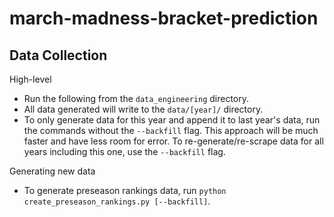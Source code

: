 # march-madness-bracket-prediction

## Data Collection

High-level
- Run the following from the `data_engineering` directory.
- All data generated will write to the `data/[year]/` directory.
- To only generate data for this year and append it to last year's data, run the commands without the `--backfill` flag. This approach will be much faster and have less room for error. To re-generate/re-scrape data for all years including this one, use the `--backfill` flag.

Generating new data
- To generate preseason rankings data, run `python create_preseason_rankings.py [--backfill]`.

